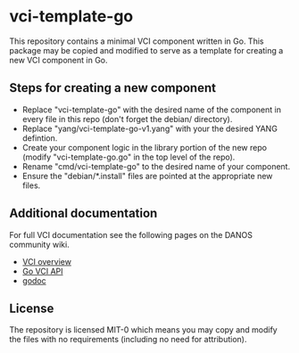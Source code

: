 # vci-template-go

This repository contains a minimal VCI component written in Go. This
package may be copied and modified to serve as a template for creating
a new VCI component in Go.

## Steps for creating a new component
 - Replace "vci-template-go" with the desired name of the component in
   every file in this repo (don't forget the debian/ directory).
 - Replace "yang/vci-template-go-v1.yang" with your the desired YANG defintion.
 - Create your component logic in the library portion of the new repo
   (modify "vci-template-go.go" in the top level of the repo).
 - Rename "cmd/vci-template-go" to the desired name of your component.
 - Ensure the "debian/*.install" files are pointed at the appropriate new files.

## Additional documentation
For full VCI documentation see the following pages on the DANOS community wiki.
 - [VCI overview](https://danosproject.atlassian.net/wiki/spaces/DAN/pages/684654694/VCI+API)
 - [Go VCI API](https://danosproject.atlassian.net/wiki/spaces/DAN/pages/684621933/Go+VCI+API)
 - [godoc](https://pkg.go.dev/github.com/danos/vci)

## License
The repository is licensed MIT-0 which means you may copy and modify
the files with no requirements (including no need for attribution).
